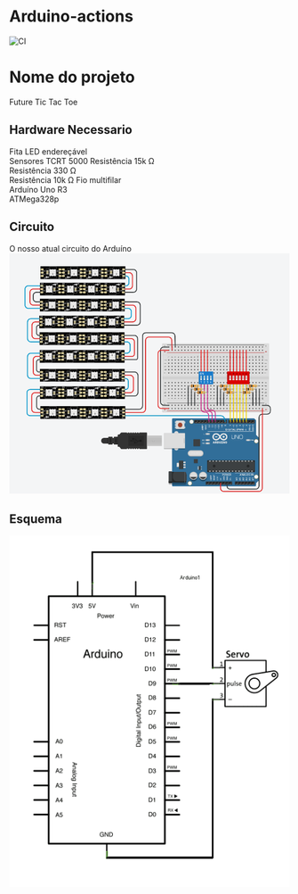 # Arduino-actions
![CI](https://github.com/merc-epro/Arduino-actions/workflows/CI/badge.svg)

# Nome do projeto

Future Tic Tac Toe 

## Hardware Necessario
              
Fita LED endereçável            
Sensores TCRT 5000
Resistência 15k Ω                       
Resistência 330 Ω                  
Resistência 10k Ω 
Fio multifilar                     
Arduíno Uno R3                      
ATMega328p

## Circuito

O nosso atual circuito do Arduíno
 ![](doc/Capturar.PNG)




## Esquema

![](doc/esquema.png)

